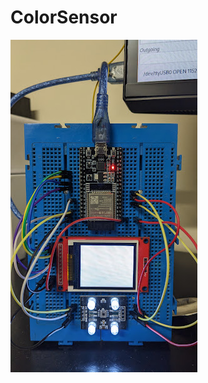 # ColorSensor
![alt text](https://github.com/mosy/ColorSensor/blob/master/wiring "Logo Title Text 1")
